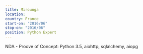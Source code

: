 ```yaml
---
title: Mirounga
location: 
country: France
start-on: "2016/06"
stop-on: "2016/06"
position: Python Expert 
---
```


NDA - Proove of Concept: Python 3.5, aiohttp, sqlalchemy, aiopg
